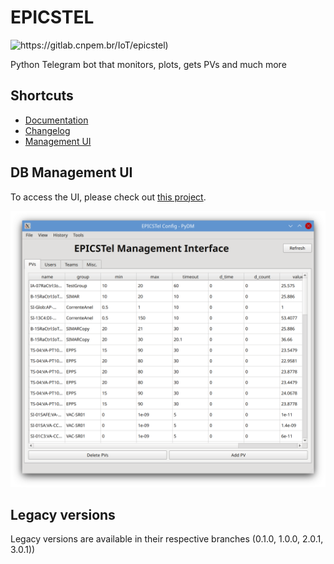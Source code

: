 # EPICSTEL
![https://gitlab.cnpem.br/IoT/epicstel)](https://img.shields.io/badge/code%20style-black-black)

Python Telegram bot that monitors, plots, gets PVs and much more

## Shortcuts

- [Documentation](https://cnpemcamp.sharepoint.com/sites/iot/SitePages/EPICSTel.aspx)
- [Changelog](CHANGELOG.md)
- [Management UI](https://github.com/lnls-sirius/pydm-opi)

## DB Management UI

To access the UI, please check out [this project](https://github.com/lnls-sirius/pydm-opi).

![test](screenshots/screencap.png)

## Legacy versions 

Legacy versions are available in their respective branches (0.1.0, 1.0.0, 2.0.1, 3.0.1))
